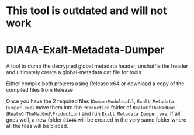 # This tool is outdated and will not work

# DIA4A-Exalt-Metadata-Dumper
A tool to dump the decrypted global metadata header, unshuffle the header and ultimately create a global-metadata.dat file for tools

Either compile both projects using Release x64 or download a copy of the compiled files from Release

Once you have the 2 required files (`DumperModule.dll`, `Exalt Metadata Dumper.exe`) move them into the `Production` folder of `RealmOfTheMadGod` (`RealmOfTheMadGod\Production`) and run `Exalt Metadata Dumper.exe`.
If all goes well, a new folder `DIA4A` will be created in the very same folder where all the files will be placed.
